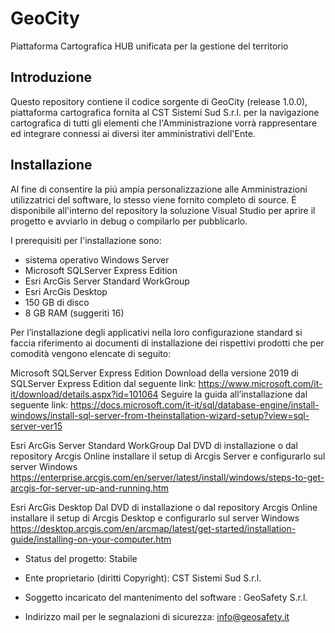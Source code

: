 # GeoCity
Piattaforma Cartografica HUB unificata per la gestione del territorio

## Introduzione
Questo repository contiene il codice sorgente 
di GeoCity (release 1.0.0), piattaforma cartografica fornita al CST Sistemi Sud S.r.l. 
per la navigazione cartografica di tutti gli elementi che l'Amministrazione
vorrà rappresentare ed integrare connessi ai diversi iter amministrativi dell'Ente.

## Installazione
Al fine di consentire la piú ampia personalizzazione alle Amministrazioni
utilizzatrici del software, lo stesso viene fornito completo di source. É
disponibile all'interno del repository la soluzione Visual Studio 
per aprire il progetto e avviarlo in debug o compilarlo per pubblicarlo.

I prerequisiti per l'installazione sono:
- sistema operativo Windows Server
- Microsoft SQLServer Express Edition
- Esri ArcGis Server Standard WorkGroup
- Esri ArcGis Desktop
- 150 GB di disco
- 8 GB RAM (suggeriti 16)

Per l’installazione degli applicativi nella loro configurazione standard 
si faccia riferimento ai documenti di installazione dei rispettivi prodotti 
che per comodità vengono elencate di seguito:

Microsoft SQLServer Express Edition
Download della versione 2019 di SQLServer Express Edition dal seguente link: 
https://www.microsoft.com/it-it/download/details.aspx?id=101064
Seguire la guida all’installazione dal seguente link:
https://docs.microsoft.com/it-it/sql/database-engine/install-windows/install-sql-server-from-theinstallation-wizard-setup?view=sql-server-ver15

Esri ArcGis Server Standard WorkGroup 
Dal DVD di installazione o dal repository Arcgis Online installare il setup di Arcgis Server e configurarlo sul server Windows
https://enterprise.arcgis.com/en/server/latest/install/windows/steps-to-get-arcgis-for-server-up-and-running.htm

Esri ArcGis Desktop
Dal DVD di installazione o dal repository Arcgis Online installare il setup di Arcgis Desktop e configurarlo sul server Windows
https://desktop.arcgis.com/en/arcmap/latest/get-started/installation-guide/installing-on-your-computer.htm

* Status del progetto: Stabile

* Ente proprietario (diritti Copyright): CST Sistemi Sud S.r.l.

* Soggetto incaricato del mantenimento del software : GeoSafety S.r.l.

* Indirizzo mail per le segnalazioni di sicurezza: info@geosafety.it